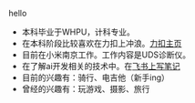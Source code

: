 hello

* 本科毕业于WHPU，计科专业。
* 在本科阶段比较喜欢在力扣上冲浪。[力扣主页](https://leetcode.cn/u/wushuming/)
* 目前在小米南京工作。工作内容是UDS诊断仪。
* 在了解ai开发相关的技术中。在[飞书上写笔记](https://kxl878ee8o.feishu.cn/wiki/Bm1kwG8jwi4E8qkuwyGcO3FoncP?from=from_copylink)
* 目前的兴趣有：骑行、电吉他（新手ing）
* 曾经的兴趣有：玩游戏、摄影、旅行

